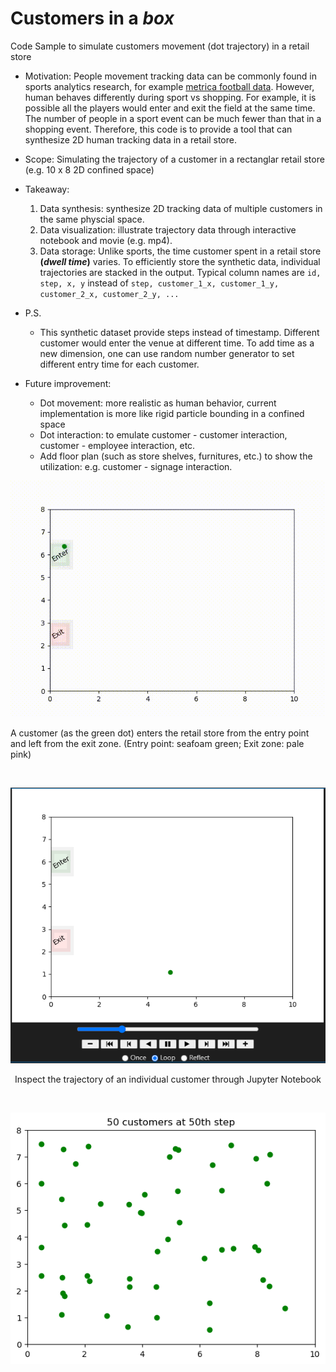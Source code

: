 # Customers in a *box*
Code Sample to simulate customers movement (dot trajectory) in a retail store
- Motivation: People movement tracking data can be commonly found in sports analytics research, for example [metrica football data](https://github.com/metrica-sports/sample-data). However, human behaves differently during sport vs shopping. For example, it is possible all the players would enter and exit the field at the same time. The number of people in a sport event can be much fewer than that in a shopping event. Therefore, this code is to provide a tool that can synthesize 2D human tracking data in a retail store. 
- Scope: Simulating the trajectory of a customer in a rectanglar retail store (e.g. 10 x 8 2D confined space)
- Takeaway:
    1. Data synthesis: synthesize 2D tracking data of multiple customers in the same physcial space.
    2. Data visualization: illustrate trajectory data through interactive notebook and movie (e.g. mp4).
    3. Data storage: Unlike sports, the time customer spent in a retail store **(*dwell time*)** varies. To efficiently store the synthetic data, individual trajectories are stacked in the output. Typical column names are ```id, step, x, y``` instead of ```step, customer_1_x, customer_1_y, customer_2_x, customer_2_y, ...```
- P.S.
  - This synthetic dataset provide steps instead of timestamp. Different customer would enter the venue at different time. To add time as a new dimension, one can use random number generator to set different entry time for each customer.

      
- Future improvement:
  - Dot movement: more realistic as human behavior, current implementation is more like rigid particle bounding in a confined space
  - Dot interaction: to emulate customer - customer interaction, customer - employee interaction, etc.
  - Add floor plan (such as store shelves, furnitures, etc.) to show the utilization: e.g. customer - signage interaction.
    
<p align="center">
  <img src="https://github.com/er1czz/trajectory_simulation/blob/main/demo_1dot_tracking.gif" alt="animated" />
</p>
<p aligh="center">A customer (as the green dot) enters the retail store from the entry point and left from the exit zone. (Entry point: seafoam green; Exit zone: pale pink) </p>
&nbsp;
&nbsp;
<p align="center">
  <img src="https://github.com/er1czz/trajectory_simulation/blob/main/interface.png"/>
</p>
<p align="center">Inspect the trajectory of an individual customer through Jupyter Notebook</p>
&nbsp;
&nbsp;
<p align="center">
  <img src="https://github.com/er1czz/trajectory_simulation/blob/main/trajs.png"/>
</p>
